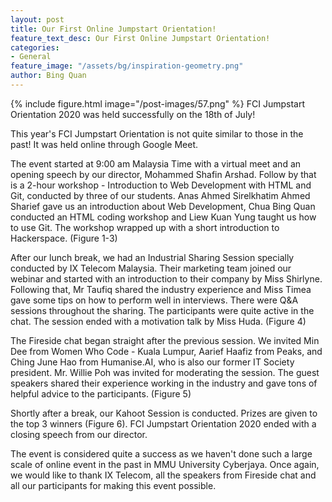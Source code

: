 ```yaml
---
layout: post
title: Our First Online Jumpstart Orientation!
feature_text_desc: Our First Online Jumpstart Orientation!
categories:
- General
feature_image: "/assets/bg/inspiration-geometry.png"
author: Bing Quan
---
```


{% include figure.html image="/post-images/57.png" %}
FCI Jumpstart Orientation 2020 was held successfully on the 18th of July!

This year's FCI Jumpstart Orientation is not quite similar to those in the past! It was held online through Google Meet.

The event started at 9:00 am Malaysia Time with a virtual meet and an opening speech by our director, Mohammed Shafin Arshad. Follow by that is a 2-hour workshop - Introduction to Web Development with HTML and Git, conducted by three of our students. Anas Ahmed Sirelkhatim Ahmed Sharief gave us an introduction about Web Development, Chua Bing Quan conducted an HTML coding workshop and Liew Kuan Yung taught us how to use Git. The workshop wrapped up with a short introduction to Hackerspace. (Figure 1-3)

After our lunch break, we had an Industrial Sharing Session specially conducted by IX Telecom Malaysia. Their marketing team joined our webinar and started with an introduction to their company by Miss Shirlyne. Following that, Mr Taufiq shared the industry experience and Miss Timea gave some tips on how to perform well in interviews. There were Q&A sessions throughout the sharing. The participants were quite active in the chat. The session ended with a motivation talk by Miss Huda. (Figure 4)

The Fireside chat began straight after the previous session. We invited Min Dee from Women Who Code - Kuala Lumpur, Aarief Haafiz from Peaks, and Ching June Hao from Humanise.AI, who is also our former IT Society president. Mr. Willie Poh was invited for moderating the session. The guest speakers shared their experience working in the industry and gave tons of helpful advice to the participants. (Figure 5)

Shortly after a break, our Kahoot Session is conducted. Prizes are given to the top 3 winners (Figure 6). FCI Jumpstart Orientation 2020 ended with a closing speech from our director.

The event is considered quite a success as we haven't done such a large scale of online event in the past in MMU University Cyberjaya. Once again, we would like to thank IX Telecom, all the speakers from Fireside chat and all our participants for making this event possible. 

